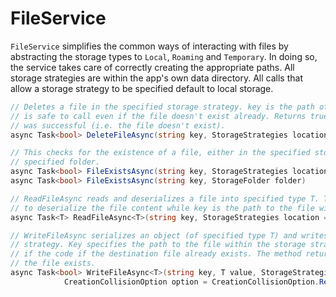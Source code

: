 ﻿# FileService
`FileService` simplifies the common ways of interacting with files by abstracting the storage types to `Local`, `Roaming` and `Temporary`. In doing so, the service takes care of correctly creating the appropriate paths. All storage strategies are within the app's own data directory. All calls that allow a storage strategy to be specified default to local storage.

```csharp
// Deletes a file in the specified storage strategy. key is the path of the file in storage. This
// is safe to call even if the file doesn't exist already. Returns true if the deletion operation
// was successful (i.e. the file doesn't exist).
async Task<bool> DeleteFileAsync(string key, StorageStrategies location = StorageStrategies.Local)

// This checks for the existence of a file, either in the specified storage strategy or in the
// specified folder.
async Task<bool> FileExistsAsync(string key, StorageStrategies location = StorageStrategies.Local)
async Task<bool> FileExistsAsync(string key, StorageFolder folder)

// ReadFileAsync reads and deserializes a file into specified type T. T specifies the type into which
// to deserialize the file content while key is the path to the file within the specified storage strategy.
async Task<T> ReadFileAsync<T>(string key, StorageStrategies location = StorageStrategies.Local)

// WriteFileAsync serializes an object (of specified type T) and writes it to file in the specified storage
// strategy. Key specifies the path to the file within the storage strategy. You can also alter the behaviour
// if the code if the destination file already exists. The method returns a boolean to indicate whether or not
// the file exists.
async Task<bool> WriteFileAsync<T>(string key, T value, StorageStrategies location = StorageStrategies.Local,
            CreationCollisionOption option = CreationCollisionOption.ReplaceExisting)
```